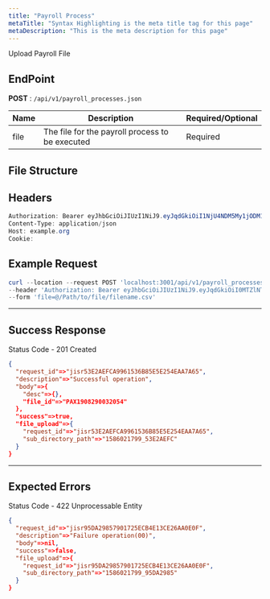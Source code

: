 ```yaml
---
title: "Payroll Process"
metaTitle: "Syntax Highlighting is the meta title tag for this page"
metaDescription: "This is the meta description for this page"
---
```


Upload Payroll File

## EndPoint
**POST** : `/api/v1/payroll_processes.json`

Name                                   | Description                                 | Required/Optional
-------------------------------------- | ------------------------------------------- | ------------------------
file | The file for the payroll process to be executed      | Required

## File Structure


## Headers
```powershell
Authorization: Bearer eyJhbGciOiJIUzI1NiJ9.eyJqdGkiOiI1NjU4NDM5My1jODM1LTQ4N2MtOTI3MS1mMmVkOWZiZDJhYTAiLCJzdWIiOiI5Iiwic2NwIjoiYWNjb3VudCIsImF1ZCI6bnVsbCwiaWF0IjoxNTkwOTE5MDk4LCJleHAiOjE1OTA5MTkzOTh9.5ibcQqGhu-_Jdn7KObfPY_0H3wLh3GXTVfMAceJO98w
Content-Type: application/json
Host: example.org
Cookie:
```
## Example Request

```powershell
curl --location --request POST 'localhost:3001/api/v1/payroll_processes.json' \
--header 'Authorization: Bearer eyJhbGciOiJIUzI1NiJ9.eyJqdGkiOiI0MTZlNTk0NC01OWZmLTRkNjItOTQ4Ni0yMzgxODE4ZTkzMzUiLCJzdWIiOiI0Iiwic2NwIjoiYWNjb3VudCIsImF1ZCI6bnVsbCwiaWF0IjoxNTk1MjUwNjgyLCJleHAWEEDF1OTUyNTA5ODJ9.W_n4Iks62McaYt1KNhBHxkopcq2eGmivtVoVAosTvOk' \
--form 'file=@/Path/to/file/filename.csv'
```

--------------------------------------------------------------------------------

## Success Response

Status Code - 201 Created

```json
{
  "request_id"=>"jisr53E2AEFCA9961536B85E5E254EAA7A65",
  "description"=>"Successful operation",
  "body"=>{
    "desc"=>{},
    "file_id"=>"PAX1908290032054"
  },
  "success"=>true,
  "file_upload"=>{
    "request_id"=>"jisr53E2AEFCA9961536B85E5E254EAA7A65",
    "sub_directory_path"=>"1586021799_53E2AEFC"
  }
}
```

--------------------------------------------------------------------------------

## Expected Errors
Status Code - 422 Unprocessable Entity

```json
{
  "request_id"=>"jisr95DA29857901725ECB4E13CE26AA0E0F",
  "description"=>"Failure operation(00)",
  "body"=>nil,
  "success"=>false,
  "file_upload"=>{
    "request_id"=>"jisr95DA29857901725ECB4E13CE26AA0E0F",
    "sub_directory_path"=>"1586021799_95DA2985"
  }
}
```